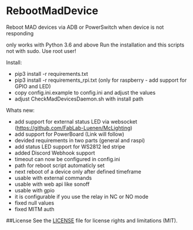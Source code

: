 # RebootMadDevice
Reboot MAD devices via ADB or PowerSwitch when device is not responding

only works with Python 3.6 and above
Run the installation and this scripts not with sudo. Use root user!

Install:
- pip3 install -r requirements.txt
- pip3 install -r requirements_rpi.txt (only for raspberry - add support for GPIO and LED)
- copy config.ini.example to config.ini and adjust the values
- adjust CheckMadDevicesDaemon.sh with install path

Whats new:
- add support for external status LED via websocket (https://github.com/FabLab-Luenen/McLighting)
- add support for PowerBoard (Link will follow)
- devided requirements in two parts (general and raspi)
- add status LED support for WS2812 led stripe
- added Discord Webhook support
- timeout can now be configured in config.ini
- path for reboot script automaticly set
- next reboot of a device only after defined timeframe
- usable with external commands
- usable with web api like sonoff
- usable with gpio
- it is configurable if you use the relay in NC or NO mode
- fixed null values
- fixed MITM auth

##License
See the [LICENSE](https://github.com/GhostTalker/RebootMadDevice/blob/master/LICENSE.md) file for license rights and limitations (MIT).
